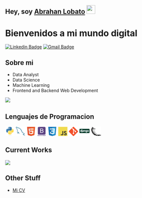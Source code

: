 ## Hey, soy [Abrahan Lobato](lobatoabrahan.github.io)  <img src="https://media.giphy.com/media/hvRJCLFzcasrR4ia7z/giphy.gif" width="28px" height="28px">

<h1>Bienvenidos a mi mundo digital</h1> 

[![Linkedin Badge](https://img.shields.io/badge/-lobatoabrahan-blue?style=flat-square&logo=Linkedin&logoColor=white&link=https://www.linkedin.com/in/abrahan-lobato-9679a0229)](https://www.linkedin.com/in/abrahan-lobato-9679a0229) [![Gmail Badge](https://img.shields.io/badge/-lobatoabrahan@gmail.com-c14438?style=flat-square&logo=Gmail&logoColor=white&link=mailto:lobatoabrahan@gmail.com)](mailto:lobatoabrahan@gmail.com) 

## Sobre mi
* Data Analyst
* Data Science
* Machine Learning
* Frontend and Backend Web Development

<img src = "https://github-readme-stats.vercel.app/api/top-langs/?username=lobatoabrahan&layout=compact">

## Lenguajes de Programacion
<img src = 'images\python.svg' width='30'/> <img src = 'images\sql.svg' width='30'/> <img src = 'images\html.svg' height='30'/>  <img src = 'images\bootstrap.svg' width='30'/> <img src='images\css.svg' width='30'/> <img src = 'images\js.svg' width='30'/> <img src = 'images\git.svg' width='30'/> <img src = 'images\django.svg' width='33'/> <img src = 'images\flask.png' width='33'/> 

## Current Works
<a href="https://github.com/lobatoabrahan/SQL-portafolio">
  <img align="center" src="https://github-readme-stats.vercel.app/api/pin/?username=lobatoabrahan&repo=SQL-portafolio" />
</a>
 
## Other Stuff
  - [Mi CV](https://drive.google.com/file/d/1uxq1shtoVfoD8D4sD5MHN3drGVA50vlz/view?usp=sharing)

